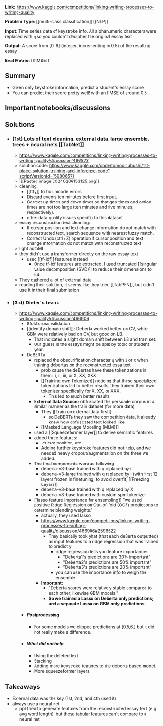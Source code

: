**Link:** https://www.kaggle.com/competitions/linking-writing-processes-to-writing-quality

**Problem Type:** [[multi-class classification]] [[NLP]]

**Input:** Time series data of keystroke info. All alphanumeric characters were replaced with `q` so you couldn't decipher the original essay text

**Output:** A score from [0, 6] (integer, incrementing in 0.5) of the resulting essay

**Eval Metric:** [[RMSE]]
## Summary
- Given only keystroke information, predict a student's essay score
- You can predict their score pretty well! with an RMSE of around 0.5
## Important notebooks/discussions
## Solutions
- ### (1st) Lots of text cleaning. external data. large ensemble. trees + neural nets [[TabNet]]
	- https://www.kaggle.com/competitions/linking-writing-processes-to-writing-quality/discussion/466873
	- solution code: https://www.kaggle.com/code/tomooinubushi/1st-place-solution-training-and-inference-code?scriptVersionId=159806571
	- ![[Pasted image 20240206153125.png]]
	- cleaning:
		- [[ftfy]] to fix unicode errors
		- Discard events ten minutes before first input.
		- Correct up times and down times so that gap times and action times are not too large (ten minutes and five minutes, respectively).
		- other data quality issues specific to this dataset
	- essay reconstruction text cleaning:
		- If cursor position and text change information do not match with reconstructed text, search sequence with nearest fuzzy match.
		- Correct Undo (ctrl+Z) operation if cursor position and text change information do not match with reconstructed text
	- light autoML
	- they didn't use a transformer directly on the raw essay text
		- used [[tf-idf]] features instead
			- Once tf-idf features are extracted, I used truncated [[singular value decomposition (SVD)]] to reduce their dimensions to 64.
	- They gathered a lot of external data
	- reading their solution, it seems like they tried [[TabPFN]], but didn't use it in their final submission
- ### (3rd) Dieter's team.
	- https://www.kaggle.com/competitions/linking-writing-processes-to-writing-quality/discussion/466906
		- 8fold cross validation
		- [[identify domain shift]]: Deberta worked better on CV, while GBM were relatively bad on CV, but good on LB.
			- That indicates a slight domain shift between LB and train set.
			- Our guess is the essays might be split by topic or student year.
		- DeBERTa
			- replaced the obscurification character `q` with `i` or `X` when training debertas on the reconstructed essa text
				- prob cause the deBertas have these tokenizations in them:  i, ii, iii, or X, XX, XXX
				- [[Training own Tokenizer]] noticing that these specialized tokenizations led to better results, they trained their own tokenizer specifically for X, XX, or XXX.
					- This led to much better results
			- **External Data Source:** obfuscated the persuade corpus in a similar manner as the train dataset (for more data)
				- They [[Train on external data first]]
					- so DeBERTa they saw the competition data, it already knew how obfuscated text looked like
				- [[Masked Language Modeling (MLM)]]
			- used a [[Squeezeformer layer]] to derive semantic features
			- added three features:
				-  cursor position, etc
				- Adding further keystroke features did not help, and we needed heavy dropout/augmentation on the three we added.
			- The final components were as following
				- deberta-v3-base trained with q replaced by i
				- deberta-v3-large trained with q replaced by i (with first 12 layers frozen in finetuning, to avoid overfit) [[Freezing Layers]]
				- deberta-v3-base trained with q replaced by X
				- deberta-v3-base trained with custom spm tokenizer
			- [[lasso feature importance for ensembling]] "we used positive Ridge Regression on Out-of-fold (OOF) predictions to determine blending weights."
				- actually, they used lasso
				- https://www.kaggle.com/competitions/linking-writing-processes-to-writing-quality/discussion/466906#2596622
					-  They basically took yhat (that each deBerta outputted) as input features to a ridge regression that was trained to predict y
						- ridge regression tells you feature importance:
							- "Deberta1's predictions are 30% important"
							- "Deberta2's predictions are 50% important"
							- "Deberta3's predictions are 20% important"
						- you can use the importance info to weigh the ensemble
				- **Important:**
					- "Deberta scores were relatively stable compared to each other; likewise GBM models."
					- **So we trained a Lasso on Deberta only predictions; and a separate Lasso on GBM only predictions.**
		- ##### Postprocessing
			- For some models we clipped predictions at [0.5,6.] but it did not really make a difference.
		- ##### What did not help
			- Using the deleted text
			- Stacking
			- Adding more keystroke features to the deberta based model.
			- More squeezeformer layers

## Takeaways
- External data was the key (1st, 2nd, and 4th used it)
- always use a neural net
	- ppl tried to generate features from the reconstructed essay text (e.g. avg word length), but these tabular features can't compare to a neural net
